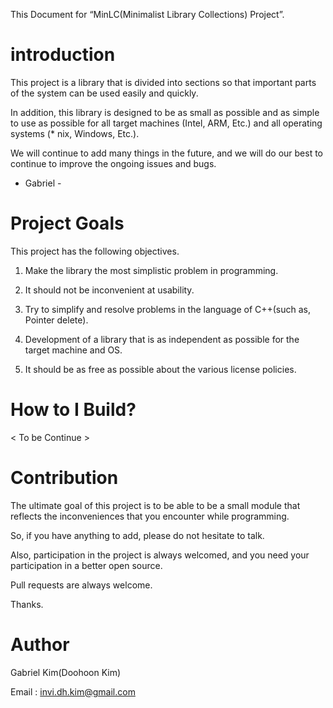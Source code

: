 This Document for “MinLC(Minimalist Library Collections) Project”.

introduction
============

This project is a library that is divided into sections so that important parts of the system can be used easily and quickly.

In addition, this library is designed to be as small as possible and as simple to use as possible for all target machines (Intel, ARM, Etc.) and all operating systems (* nix, Windows, Etc.).

We will continue to add many things in the future, and we will do our best to continue to improve the ongoing issues and bugs.

- Gabriel -

Project Goals
=============

This project has the following objectives.

1. Make the library the most simplistic problem in programming.

2. It should not be inconvenient at usability.

3. Try to simplify and resolve problems in the language of C++(such as, Pointer delete).

4. Development of a library that is as independent as possible for the target machine and OS.

5. It should be as free as possible about the various license policies.

How to I Build?
===============

< To be Continue >


Contribution
============

The ultimate goal of this project is to be able to be a small module that reflects the inconveniences that you encounter while programming.

So, if you have anything to add, please do not hesitate to talk.

Also, participation in the project is always welcomed, and you need your participation in a better open source.

Pull requests are always welcome.

Thanks.

Author
======

Gabriel Kim(Doohoon Kim)

Email : invi.dh.kim@gmail.com
